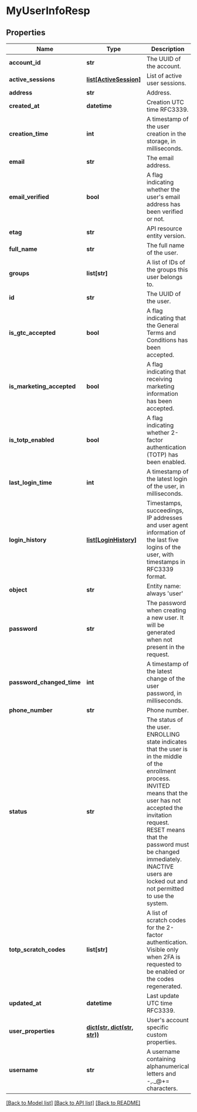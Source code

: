 # MyUserInfoResp

## Properties
Name | Type | Description | Notes
------------ | ------------- | ------------- | -------------
**account_id** | **str** | The UUID of the account. | 
**active_sessions** | [**list[ActiveSession]**](ActiveSession.md) | List of active user sessions. | [optional] 
**address** | **str** | Address. | [optional] 
**created_at** | **datetime** | Creation UTC time RFC3339. | [optional] 
**creation_time** | **int** | A timestamp of the user creation in the storage, in milliseconds. | [optional] 
**email** | **str** | The email address. | 
**email_verified** | **bool** | A flag indicating whether the user&#39;s email address has been verified or not. | [optional] 
**etag** | **str** | API resource entity version. | 
**full_name** | **str** | The full name of the user. | [optional] 
**groups** | **list[str]** | A list of IDs of the groups this user belongs to. | [optional] 
**id** | **str** | The UUID of the user. | 
**is_gtc_accepted** | **bool** | A flag indicating that the General Terms and Conditions has been accepted. | [optional] 
**is_marketing_accepted** | **bool** | A flag indicating that receiving marketing information has been accepted. | [optional] 
**is_totp_enabled** | **bool** | A flag indicating whether 2-factor authentication (TOTP) has been enabled. | [optional] 
**last_login_time** | **int** | A timestamp of the latest login of the user, in milliseconds. | [optional] 
**login_history** | [**list[LoginHistory]**](LoginHistory.md) | Timestamps, succeedings, IP addresses and user agent information of the last five logins of the user, with timestamps in RFC3339 format. | [optional] 
**object** | **str** | Entity name: always &#39;user&#39; | 
**password** | **str** | The password when creating a new user. It will be generated when not present in the request. | [optional] 
**password_changed_time** | **int** | A timestamp of the latest change of the user password, in milliseconds. | [optional] 
**phone_number** | **str** | Phone number. | [optional] 
**status** | **str** | The status of the user. ENROLLING state indicates that the user is in the middle of the enrollment process. INVITED means that the user has not accepted the invitation request. RESET means that the password must be changed immediately. INACTIVE users are locked out and not permitted to use the system. | 
**totp_scratch_codes** | **list[str]** | A list of scratch codes for the 2-factor authentication. Visible only when 2FA is requested to be enabled or the codes regenerated. | [optional] 
**updated_at** | **datetime** | Last update UTC time RFC3339. | [optional] 
**user_properties** | [**dict(str, dict(str, str))**](dict.md) | User&#39;s account specific custom properties. | [optional] 
**username** | **str** | A username containing alphanumerical letters and -,._@+&#x3D; characters. | [optional] 

[[Back to Model list]](../README.md#documentation-for-models) [[Back to API list]](../README.md#documentation-for-api-endpoints) [[Back to README]](../README.md)



